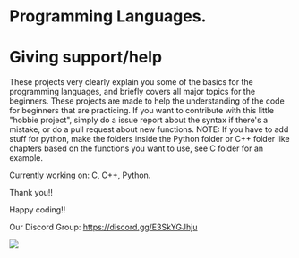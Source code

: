 # Programming Languages.

# Giving support/help

These projects very clearly explain you some of the basics for the programming languages, and briefly covers all major topics for the beginners. These projects are made to help the understanding of the code for beginners that are practicing. If you want to contribute with this little "hobbie project", simply do a issue report about the syntax if there's a mistake, or do a pull request about new functions. NOTE: If you have to add stuff for python, make the folders inside the Python folder or C++ folder like chapters based on the functions you want to use, see C folder for an example.

Currently working on: C, C++, Python.

Thank you!!

Happy coding!!

Our Discord Group: https://discord.gg/E3SkYGJhju

![](logo.png) 
